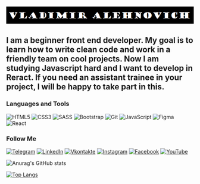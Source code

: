 [![Header](https://github.com/Alehnovich-Vladimir/alehnovich-vladimir/blob/main/assets/Vladimir.png)](https://www.youtube.com/channel/UCusX4xXAE75BbX79dqy8q2A)

##  I am a beginner front end developer. My goal is to learn how to write clean code and work in a friendly team on cool projects. Now I am studying Javascript hard and I want to develop in Reract. If you need an assistant trainee in your project, I will be happy to take part in this.

### Languages and Tools
![HTML5](https://img.shields.io/badge/HTML5-212121?style=flat-square&logo=HTML5)
![CSS3](https://img.shields.io/badge/CSS3-212121?style=flat-square&logo=css3&logoColor=47C5FB)
![SASS](https://img.shields.io/badge/SASS-212121?style=flat-square&logo=SASS)
![Bootstrap](https://img.shields.io/badge/Bootstrap-212121?style=flat-square&logo=Bootstrap)
![Git](https://img.shields.io/badge/Git-212121?style=flat-square&logo=Git)
![JavaScript](https://img.shields.io/badge/JavaScript-212121?style=flat-square&logo=JavaScript)
![Figma](https://img.shields.io/badge/Figma-212121?style=flat-square&logo=Figma)
![React](https://img.shields.io/badge/React-212121?style=flat-square&logo=React)


### Follow Me
[![Telegram](https://img.shields.io/badge/-Telegram-212121?style=flat-square&logo=Telegram&logoColor=27A0D9)](https://t.me/AlexVovan)
[![LinkedIn](https://img.shields.io/badge/-LinkedIn-212121?style=flat-square&logo=LinkedIn&logoColor=007BB6)](https://www.linkedin.com/in/vladimir-alekhnovich-97a128216/)
[![Vkontakte](https://img.shields.io/badge/-Vkontakte-212121?style=flat-square&logo=Vk&logoColor=4F7DB3)](https://vk.com/alex_vovan)
[![Instagram](https://img.shields.io/badge/-Instagram-212121?style=flat-square&logo=Instagram&logoColor=B4068E)](https://www.instagram.com/alex_vovan_/)
[![Facebook](https://img.shields.io/badge/-Facebook-212121?style=flat-square&logo=Facebook&logoColor=27A0D9)](https://www.facebook.com/vladimir.alekhnovich.9)
[![YouTube](https://img.shields.io/badge/-YouTube-212121?style=flat-square&logo=YouTube&logoColor=FF0000)](https://www.youtube.com/channel/UCusX4xXAE75BbX79dqy8q2A)


![Anurag's GitHub stats](https://github-readme-stats.vercel.app/api?username=Alehnovich-Vladimir&show_icons=true&theme=algolia)

[![Top Langs](https://github-readme-stats.vercel.app/api/top-langs/?username=Alehnovich-Vladimir&layout=compact)](https://github.com/Alehnovich-Vladimir/github-readme-stats)

